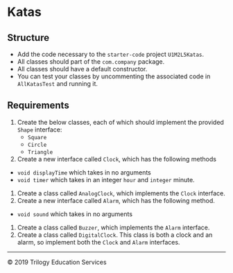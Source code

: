 # Katas

## Structure

- Add the code necessary to the `starter-code` project `U1M2L5Katas`.
- All classes should part of the `com.company` package.
- All classes should have a default constructor.
- You can test your classes by uncommenting the associated code in `AllKatasTest` and running it.

## Requirements

1. Create the below classes, each of which should implement the provided `Shape` interface:
    * `Square`
    * `Circle`
    * `Triangle`
1. Create a new interface called `Clock`, which has the following methods 
  - `void displayTime` which takes in no arguments
  - `void timer` which takes in an integer `hour` and `integer` minute.
1. Create a class called `AnalogClock`, which implements the `Clock` interface.
1. Create a new interface called `Alarm`, which has the following method.
  - `void sound` which takes in no arguments
1. Create a class called `Buzzer`, which implements the `Alarm` interface.
1. Create a class called `DigitalClock`. This class is both a clock and an alarm, so implement both the `Clock` and `Alarm` interfaces.

---
© 2019 Trilogy Education Services
